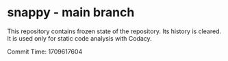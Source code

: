# snappy - main branch

This repository contains frozen state of the repository.
Its history is cleared. It is used only for static code
analysis with Codacy.

Commit Time: 1709617604